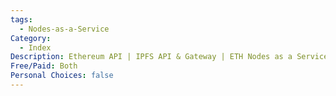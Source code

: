 ```yaml
---
tags:
  - Nodes-as-a-Service
Category:
  - Index
Description: Ethereum API | IPFS API & Gateway | ETH Nodes as a Service
Free/Paid: Both
Personal Choices: false
---
```


